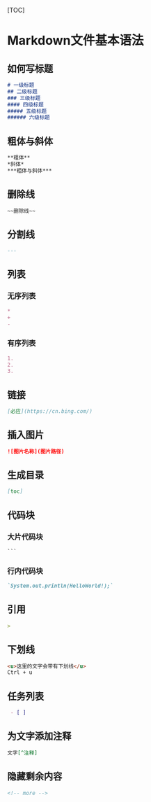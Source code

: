 [TOC]



# Markdown文件基本语法

## 如何写标题

```markdown
# 一级标题
## 二级标题
### 三级标题
#### 四级标题
##### 五级标题
###### 六级标题
```



## 粗体与斜体

```markdown
**粗体**
*斜体*
***粗体与斜体***
```



## 删除线

```markdown
~~删除线~~
```



## 分割线

```markdown
---
```



## 列表

### 无序列表

```markdown
* 
+ 
- 
```

### 有序列表

```markdown
1. 
2. 
3. 
```



## 链接

```markdown
[必应](https://cn.bing.com/)
```



## 插入图片

```markdown
![图片名称](图片路径)
```



## 生成目录

```markdown
[toc]
```



## 代码块

### 大片代码块

```markdown
​```
```

### 行内代码块

```markdown
`System.out.println(HelloWorld!);`
```



## 引用

```markdown
> 
```



## 下划线

```markdown
<u>这里的文字会带有下划线</u>
Ctrl + u
```



## 任务列表

```markdown
 - [ ] 
```



## 为文字添加注释

```markdown
文字[^注释]
```



## 隐藏剩余内容

```markdown
<!-- more -->
```

